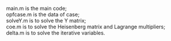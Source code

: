main.m is the main code; \
opfcase.m is the data of case;\
solveY.m is to solve the Y matrix;\
coe.m is to solve the Heisenberg matrix and Lagrange multipliers;\
delta.m is to solve the iterative variables.
